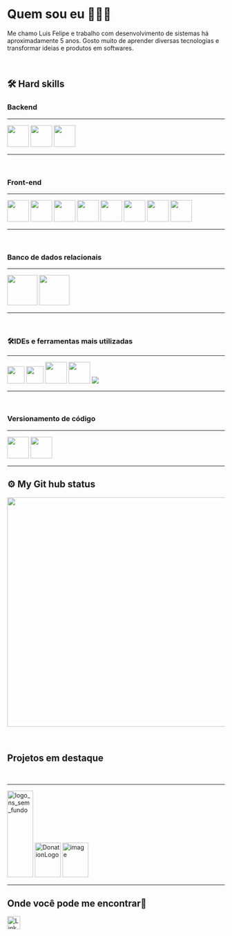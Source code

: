 <h1>Quem sou eu 👨🏿‍💻</h1>

<p>Me chamo Luis Felipe e trabalho com desenvolvimento de sistemas há aproximadamente 5 anos. Gosto muito de aprender diversas tecnologias e transformar ideias e produtos em softwares.</p>
<br>

<h2>🛠 Hard skills</h2>


<h3>Backend</h3>
<hr>
<p align="left">         
<img src="https://cdn.jsdelivr.net/gh/devicons/devicon@latest/icons/csharp/csharp-original.svg" height=50 />          
<img src="https://cdn.jsdelivr.net/gh/devicons/devicon@latest/icons/dotnetcore/dotnetcore-original.svg" height=50  />
<img src="https://cdn.jsdelivr.net/gh/devicons/devicon@latest/icons/python/python-original-wordmark.svg" height=50 />      
</p>
<hr>
<br>

<h3>Front-end</h3>
<hr>
<p align="left">
  <img src="https://cdn.jsdelivr.net/gh/devicons/devicon@latest/icons/angular/angular-original.svg" height=50 />
  <img src="https://cdn.jsdelivr.net/gh/devicons/devicon@latest/icons/vuejs/vuejs-original.svg" height=50 />      
  <img src="https://cdn.jsdelivr.net/gh/devicons/devicon@latest/icons/html5/html5-original.svg" height=50/> 
  <img src="https://cdn.jsdelivr.net/gh/devicons/devicon@latest/icons/css3/css3-original.svg" height=50 />
  <img src="https://cdn.jsdelivr.net/gh/devicons/devicon@latest/icons/javascript/javascript-original.svg" height=50 />
  <img src="https://cdn.jsdelivr.net/gh/devicons/devicon@latest/icons/typescript/typescript-original.svg" height=50 />     
  <img src="https://cdn.jsdelivr.net/gh/devicons/devicon@latest/icons/bootstrap/bootstrap-original.svg" height=50 />          
  <img src="https://cdn.jsdelivr.net/gh/devicons/devicon@latest/icons/sass/sass-original.svg" height=50 />      
</p>
<hr>

<br>
<h3>Banco de dados relacionais</h3>

<hr>
<p align="left">
   <img src="https://cdn.jsdelivr.net/gh/devicons/devicon@latest/icons/mysql/mysql-original-wordmark.svg" height=70 /> 
   <img src="https://cdn.jsdelivr.net/gh/devicons/devicon@latest/icons/microsoftsqlserver/microsoftsqlserver-plain-wordmark.svg" height=70 />       
</p>
<hr>
          
<br>
<h3>🛠️IDEs e ferramentas mais utilizadas</h3>
<hr>
<p align="left">
  <img src="https://cdn.jsdelivr.net/gh/devicons/devicon@latest/icons/visualstudio/visualstudio-original.svg" width="40" height="40"/>
  <img src="https://cdn.jsdelivr.net/gh/devicons/devicon@latest/icons/vscode/vscode-original.svg" width="40" height="40"/>
  <img src="https://cdn.jsdelivr.net/gh/devicons/devicon@latest/icons/nuget/nuget-original.svg" height=50 />
  <img src="https://cdn.jsdelivr.net/gh/devicons/devicon@latest/icons/entityframeworkcore/entityframeworkcore-original.svg" height=50 />
  <img src="https://cdn.jsdelivr.net/gh/devicons/devicon@latest/icons/swagger/swagger-original-wordmark.svg" />
          
</p>
<hr>

<br>
<h3>Versionamento de código</h3>
<hr>
<p align="left">
  <img src="https://cdn.jsdelivr.net/gh/devicons/devicon@latest/icons/git/git-original.svg" height=50/>
  <img src="https://camo.githubusercontent.com/17a3cfebe6cf2dcf7b339b7b008adb9a55ddc15aec622a27a2a66b207e1e357a/68747470733a2f2f696d672e736869656c64732e696f2f62616467652f4769744875622d3130303030303f7374796c653d666f722d7468652d6261646765266c6f676f3d676974687562266c6f676f436f6c6f723d7768697465" height=50/>
</p>
<hr>

<h2>⚙️ My Git hub status</h2>

<p align="left">
   <img width="530em" src="https://github-readme-stats.vercel.app/api/top-langs/?username=luis-mendes018&theme=dark" />
</p>

<br>

<h2>Projetos em destaque</h2>
<br>
<hr>
<p align="left">
  <img width="60" height="200" alt="logo_ns_sem_fundo" src="https://github.com/user-attachments/assets/230b3885-4da5-48d2-80d6-728a03af23cd" />
  <img width="60" height="80" alt="DonationLogo" src="https://github.com/user-attachments/assets/1f332aed-823f-4967-93e4-bc90c44f0c16" />
  <img width="60" height="80" alt="image" src="https://github.com/user-attachments/assets/abe6083d-2629-43f1-aa86-a15e090b434c" />
</p>

<hr>

<h2>Onde você pode me encontrar🛜</h2>

<p align="left">
 <a href="https://www.linkedin.com/in/luis-felipe-mendes-de-souza-524a5b258/" target="_blank">
    <img src="https://img.shields.io/badge/LinkedIn-0077B5?style=for-the-badge&logo=linkedin&logoColor=white" alt="LinkedIn" height="30"/>
  </a>
</p>
